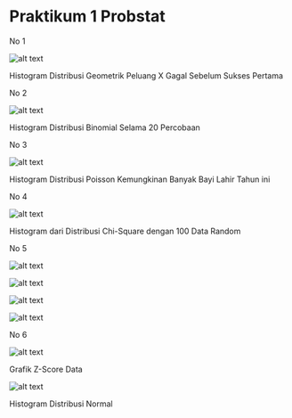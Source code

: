 # Praktikum 1 Probstat

No 1

![alt text](https://github.com/51Shades/P1_Probstat_F_5025201048/blob/main/img/Rplot01.png)

Histogram Distribusi Geometrik Peluang X Gagal Sebelum Sukses Pertama

No 2

![alt text](https://github.com/51Shades/P1_Probstat_F_5025201048/blob/main/img/Rplot.png)

Histogram Distribusi Binomial Selama 20 Percobaan

No 3

![alt text](https://github.com/51Shades/P1_Probstat_F_5025201048/blob/main/img/Rplot02.png)

Histogram Distribusi Poisson Kemungkinan Banyak Bayi Lahir Tahun ini

No 4

![alt text](https://github.com/51Shades/P1_Probstat_F_5025201048/blob/main/img/Rplot03.png)

Histogram dari Distribusi Chi-Square dengan 100 Data Random

No 5

![alt text](https://github.com/51Shades/P1_Probstat_F_5025201048/blob/main/img/Rplot04.png)

![alt text](https://github.com/51Shades/P1_Probstat_F_5025201048/blob/main/img/Rplot05.png)

![alt text](https://github.com/51Shades/P1_Probstat_F_5025201048/blob/main/img/Rplot06.png)

![alt text](https://github.com/51Shades/P1_Probstat_F_5025201048/blob/main/img/Rplot07.png)

No 6

![alt text](https://github.com/51Shades/P1_Probstat_F_5025201048/blob/main/img/Rplot09.png)

Grafik Z-Score Data

![alt text](https://github.com/51Shades/P1_Probstat_F_5025201048/blob/main/img/Rplot08.png)

Histogram Distribusi Normal
